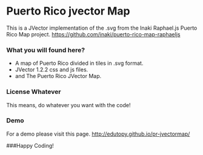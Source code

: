 Puerto Rico jvector Map
=========================

This is a JVector implementation of the .svg from the Inaki Raphael.js Puerto Rico Map project.
https://github.com/inaki/puerto-rico-map-raphaeljs

### What you will found here?
- A map of Puerto Rico divided in tiles in .svg format.
- JVector 1.2.2 css and js files.
- and The Puerto Rico JVector Map.


### License Whatever

This means, do whatever you want with the code!

### Demo

For a demo please visit this page.
http://edutopy.github.io/pr-jvectormap/


###Happy Coding!
